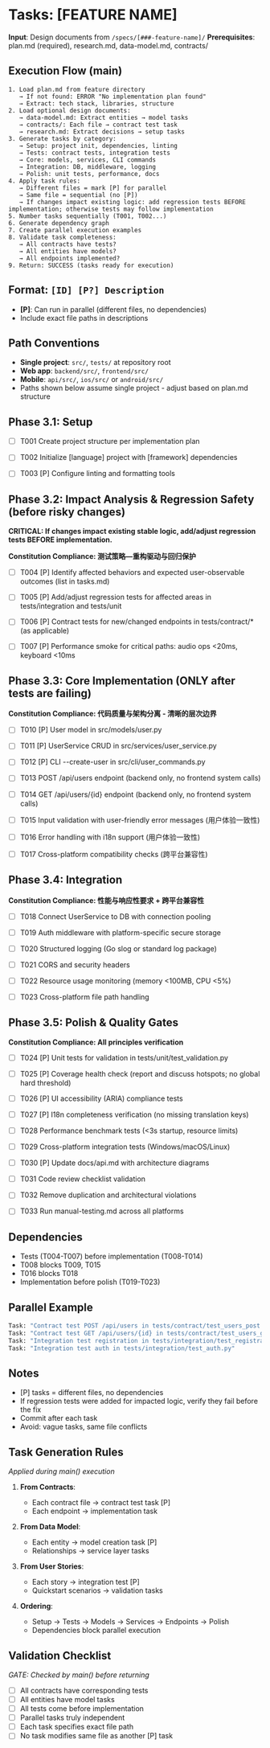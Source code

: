 # Tasks: [FEATURE NAME]

**Input**: Design documents from `/specs/[###-feature-name]/`
**Prerequisites**: plan.md (required), research.md, data-model.md, contracts/

## Execution Flow (main)
```
1. Load plan.md from feature directory
   → If not found: ERROR "No implementation plan found"
   → Extract: tech stack, libraries, structure
2. Load optional design documents:
   → data-model.md: Extract entities → model tasks
   → contracts/: Each file → contract test task
   → research.md: Extract decisions → setup tasks
3. Generate tasks by category:
   → Setup: project init, dependencies, linting
   → Tests: contract tests, integration tests
   → Core: models, services, CLI commands
   → Integration: DB, middleware, logging
   → Polish: unit tests, performance, docs
4. Apply task rules:
   → Different files = mark [P] for parallel
   → Same file = sequential (no [P])
   → If changes impact existing logic: add regression tests BEFORE implementation; otherwise tests may follow implementation
5. Number tasks sequentially (T001, T002...)
6. Generate dependency graph
7. Create parallel execution examples
8. Validate task completeness:
   → All contracts have tests?
   → All entities have models?
   → All endpoints implemented?
9. Return: SUCCESS (tasks ready for execution)
```

## Format: `[ID] [P?] Description`
- **[P]**: Can run in parallel (different files, no dependencies)
- Include exact file paths in descriptions

## Path Conventions
- **Single project**: `src/`, `tests/` at repository root
- **Web app**: `backend/src/`, `frontend/src/`
- **Mobile**: `api/src/`, `ios/src/` or `android/src/`
- Paths shown below assume single project - adjust based on plan.md structure

## Phase 3.1: Setup
- [ ] T001 Create project structure per implementation plan
- [ ] T002 Initialize [language] project with [framework] dependencies
- [ ] T003 [P] Configure linting and formatting tools

 
## Phase 3.2: Impact Analysis & Regression Safety (before risky changes)

**CRITICAL: If changes impact existing stable logic, add/adjust regression tests BEFORE implementation.**

**Constitution Compliance: 测试策略—重构驱动与回归保护**
- [ ] T004 [P] Identify affected behaviors and expected user-observable outcomes (list in tasks.md)
- [ ] T005 [P] Add/adjust regression tests for affected areas in tests/integration and tests/unit
- [ ] T006 [P] Contract tests for new/changed endpoints in tests/contract/* (as applicable)
- [ ] T007 [P] Performance smoke for critical paths: audio ops <20ms, keyboard <10ms

 
## Phase 3.3: Core Implementation (ONLY after tests are failing)

**Constitution Compliance: 代码质量与架构分离 - 清晰的层次边界**
- [ ] T010 [P] User model in src/models/user.py
- [ ] T011 [P] UserService CRUD in src/services/user_service.py  
- [ ] T012 [P] CLI --create-user in src/cli/user_commands.py
- [ ] T013 POST /api/users endpoint (backend only, no frontend system calls)
- [ ] T014 GET /api/users/{id} endpoint (backend only, no frontend system calls)
- [ ] T015 Input validation with user-friendly error messages (用户体验一致性)
- [ ] T016 Error handling with i18n support (用户体验一致性)
- [ ] T017 Cross-platform compatibility checks (跨平台兼容性)

 
## Phase 3.4: Integration

**Constitution Compliance: 性能与响应性要求 + 跨平台兼容性**
- [ ] T018 Connect UserService to DB with connection pooling
- [ ] T019 Auth middleware with platform-specific secure storage
- [ ] T020 Structured logging (Go slog or standard log package)
- [ ] T021 CORS and security headers
- [ ] T022 Resource usage monitoring (memory <100MB, CPU <5%)
- [ ] T023 Cross-platform file path handling

 
## Phase 3.5: Polish & Quality Gates

**Constitution Compliance: All principles verification**
- [ ] T024 [P] Unit tests for validation in tests/unit/test_validation.py
- [ ] T025 [P] Coverage health check (report and discuss hotspots; no global hard threshold)
- [ ] T026 [P] UI accessibility (ARIA) compliance tests
- [ ] T027 [P] I18n completeness verification (no missing translation keys)
- [ ] T028 Performance benchmark tests (<3s startup, resource limits)
- [ ] T029 Cross-platform integration tests (Windows/macOS/Linux)
- [ ] T030 [P] Update docs/api.md with architecture diagrams
- [ ] T031 Code review checklist validation
- [ ] T032 Remove duplication and architectural violations
- [ ] T033 Run manual-testing.md across all platforms

 
## Dependencies

- Tests (T004-T007) before implementation (T008-T014)
- T008 blocks T009, T015
- T016 blocks T018
- Implementation before polish (T019-T023)

 
## Parallel Example

```bash
Task: "Contract test POST /api/users in tests/contract/test_users_post.py"
Task: "Contract test GET /api/users/{id} in tests/contract/test_users_get.py"
Task: "Integration test registration in tests/integration/test_registration.py"
Task: "Integration test auth in tests/integration/test_auth.py"
```

 
## Notes

- [P] tasks = different files, no dependencies
- If regression tests were added for impacted logic, verify they fail before the fix
- Commit after each task
- Avoid: vague tasks, same file conflicts

 
 
## Task Generation Rules

*Applied during main() execution*

1. **From Contracts**:
   - Each contract file → contract test task [P]
   - Each endpoint → implementation task
   
2. **From Data Model**:
   - Each entity → model creation task [P]
   - Relationships → service layer tasks
   
3. **From User Stories**:
   - Each story → integration test [P]
   - Quickstart scenarios → validation tasks

4. **Ordering**:
   - Setup → Tests → Models → Services → Endpoints → Polish
   - Dependencies block parallel execution

 
 
## Validation Checklist

*GATE: Checked by main() before returning*

- [ ] All contracts have corresponding tests
- [ ] All entities have model tasks
- [ ] All tests come before implementation
- [ ] Parallel tasks truly independent
- [ ] Each task specifies exact file path
- [ ] No task modifies same file as another [P] task